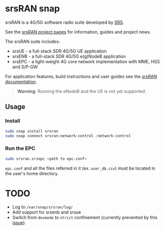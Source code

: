 # srsRAN snap

srsRAN is a 4G/5G software radio suite developed by [SRS](https://www.srs.io/).

See the [srsRAN project pages](https://www.srsran.com/) for information, guides and project news.

The srsRAN suite includes:
- srsUE - a full-stack SDR 4G/5G UE application
- srsENB - a full-stack SDR 4G/5G e(g)NodeB application
- srsEPC - a light-weight 4G core network implementation with MME, HSS and S/P-GW

For application features, build instructions and user guides see the [srsRAN documentation](https://docs.srsran.com/en/latest/).

> **Warning**: Running the eNodeB and the UE is not yet supported.

## Usage

### Install

```bash
sudo snap install srsran
sudo snap connect srsran:network-control :network-control
```

### Run the EPC

```bash
sudo srsran.srsepc <path to epc.conf>
```

`epc.conf` and all the files referred in it (ex. `user_db.csv`) must be located in the user's home 
directory.

# TODO
- Log to `/var/snap/srsran/log/`
- Add support for srsenb and srsue
- Switch from `devmode` to `strict` confinement (currently prevented by this [issue](https://forum.snapcraft.io/t/apparmor-denies-bind-unix-socket-to-address/32231)).
